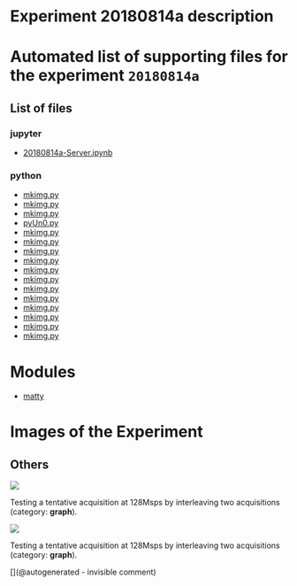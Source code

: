 # Experiment 20180814a description





# Automated list of supporting files for the __experiment `20180814a`__

## List of files

### jupyter

* [20180814a-Server.ipynb](/matty/20180814a/20180814a-Server.ipynb)


### python

* [mkimg.py](/include/bard/brd90/mkimg.py)
* [mkimg.py](/include/bard/brd75/mkimg.py)
* [mkimg.py](/include/images/13avril2020/sw45b/mkimg.py)
* [pyUn0.py](/matty/20180814a/pyUn0.py)
* [mkimg.py](/include/images/kretzaw145ba/20180811a/mkimg.py)
* [mkimg.py](/matty/20180814a/mkimg.py)
* [mkimg.py](/include/images/724A/mkimg.py)
* [mkimg.py](/include/images/13avril2020/diasonics_tr/mkimg.py)
* [mkimg.py](/include/images/hp2121/20181013a/mkimg.py)
* [mkimg.py](/include/bard/images/mkimg.py)
* [mkimg.py](/include/images/kretzaw145ba/mkimg.py)
* [mkimg.py](/include/images/kretz-ar3-4-5b/mkimg.py)
* [mkimg.py](/include/images/hp2121/20181011a/mkimg.py)
* [mkimg.py](/include/images/13avril2020/adrus/mkimg.py)
* [mkimg.py](/include/bard/brd35/mkimg.py)
* [mkimg.py](/include/images/sw45b/mkimg.py)





# Modules

* [matty](/matty/)




# Images of the Experiment

## Others

![](/matty/20180814a/128Msps_20180813a-9-fft.jpg)

Testing a tentative acquisition at 128Msps by interleaving two acquisitions (category: __graph__).

![](/matty/20180814a/images/20180813a-9.jpg)

Testing a tentative acquisition at 128Msps by interleaving two acquisitions (category: __graph__).










[](@autogenerated - invisible comment)